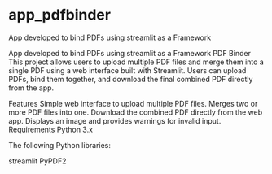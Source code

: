 # app_pdfbinder
App developed to bind PDFs using streamlit as a Framework

App developed to bind PDFs using streamlit as a Framework PDF Binder This project allows users to upload multiple PDF files and merge them into a single PDF using a web interface built with Streamlit. Users can upload PDFs, bind them together, and download the final combined PDF directly from the app.

Features Simple web interface to upload multiple PDF files. Merges two or more PDF files into one. Download the combined PDF directly from the web app. Displays an image and provides warnings for invalid input. Requirements Python 3.x

The following Python libraries:

streamlit 
PyPDF2
